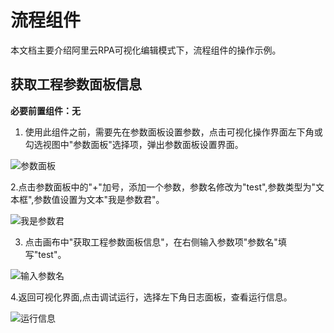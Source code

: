 流程组件 
=========================

本文档主要介绍阿里云RPA可视化编辑模式下，流程组件的操作示例。

获取工程参数面板信息 
-------------------------------

**必要前置组件：无** 

1. 使用此组件之前，需要先在参数面板设置参数，点击可视化操作界面左下角或勾选视图中"参数面板"选择项，弹出参数面板设置界面。

![参数面板](https://static-aliyun-doc.oss-accelerate.aliyuncs.com/assets/img/zh-CN/1946759161/p267287.png)

2.点击参数面板中的"+"加号，添加一个参数，参数名修改为"test",参数类型为"文本框",参数值设置为文本"我是参数君"。

![我是参数君](https://static-aliyun-doc.oss-accelerate.aliyuncs.com/assets/img/zh-CN/1946759161/p267289.png)

3. 点击画布中"获取工程参数面板信息"，在右侧输入参数项"参数名"填写"test"。

![输入参数名](https://static-aliyun-doc.oss-accelerate.aliyuncs.com/assets/img/zh-CN/1946759161/p267294.png)

4.返回可视化界面,点击调试运行，选择左下角日志面板，查看运行信息。

![运行信息](https://static-aliyun-doc.oss-accelerate.aliyuncs.com/assets/img/zh-CN/1946759161/p267299.png)
